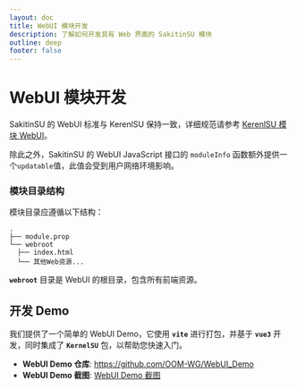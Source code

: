 ```yaml
---
layout: doc
title: WebUI 模块开发
description: 了解如何开发具有 Web 界面的 SakitinSU 模块
outline: deep
footer: false
---
```


# **WebUI 模块开发**

SakitinSU 的 WebUI 标准与 KerenlSU 保持一致，详细规范请参考 [KerenlSU 模块 WebUI](https://kernelsu.org/zh_CN/guide/module-webui.html)。

除此之外，SakitinSU 的 WebUI JavaScript 接口的 `moduleInfo` 函数额外提供一个`updatable`值，此值会受到用户网络环境影响。

### **模块目录结构**

模块目录应遵循以下结构：

```
.
├── module.prop
└── webroot
  ├── index.html
  └── 其他Web资源...
```

**`webroot`** 目录是 WebUI 的根目录，包含所有前端资源。

## **开发 Demo**

我们提供了一个简单的 WebUI Demo，它使用 **`vite`** 进行打包，并基于 **`vue3`** 开发，同时集成了 **`KernelSU`** 包，以帮助您快速入门。

- **WebUI Demo 仓库**: <https://github.com/OOM-WG/WebUI_Demo>
- **WebUI Demo 截图**: [WebUI Demo 截图](/assets/img/webui.webp)
